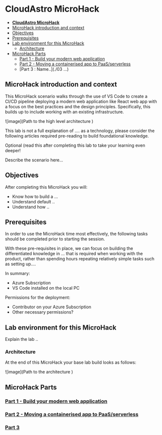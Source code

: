 # **CloudAstro MicroHack**

- [**CloudAstro MicroHack**](#cloudastro-microhack)
- [MicroHack introduction and context](#microhack-introduction-and-context)
- [Objectives](#objectives)
- [Prerequisites](#prerequisites)
- [Lab environment for this MicroHack](#lab-environment-for-this-microhack)
  - [Architecture](#architecture)
- [MicroHack Parts](#microhack-challenges)
  - [Part 1 - Build your modern web application](./01-build-your-modern-web-application/README.md)
  - [Part 2 - Moving a containerised app to PaaS/serverless](./02-Moving-a-containerised-app-to-PaaS-serverless/)
  - [Part 3 : Name..](./03 ...)

## MicroHack introduction and context

This MicroHack scenario walks through the use of VS Code to create a CI/CD pipeline deploying a modern web application like React web app with a focus on the best practices and the design principles. Specifically, this builds up to include working with an existing infrastructure.

![image](Path to the high level architecture )

This lab is not a full explanation of .... as a technology, please consider the following articles required pre-reading to build foundational knowledge.

Optional (read this after completing this lab to take your learning even deeper!

Describe the scenario here...

## Objectives

After completing this MicroHack you will:

- Know how to build a ...
- Understand default ..
- Understand how ..

## Prerequisites

In order to use the MicroHack time most effectively, the following tasks should be completed prior to starting the session.

With these pre-requisites in place, we can focus on building the differentiated knowledge in ... that is required when working with the product, rather than spending hours repeating relatively simple tasks such as setting up....

In summary:

- Azure Subscription
- VS Code installed on the local PC

Permissions for the deployment:

- Contributor on your Azure Subscription
- Other necessary permissions?

## Lab environment for this MicroHack

Explain the lab ..

### Architecture

At the end of this MicroHack your base lab build looks as follows:

![image](Path to the architecture )

## MicroHack Parts

### [Part 1 - Build your modern web application](./01-build-your-modern-web-application/README.md)

### [Part 2 - Moving a containerised app to PaaS/serverless](./02-Moving-a-containerised-app-to-PaaS-serverless/)

### [Part 3](./03-...)
